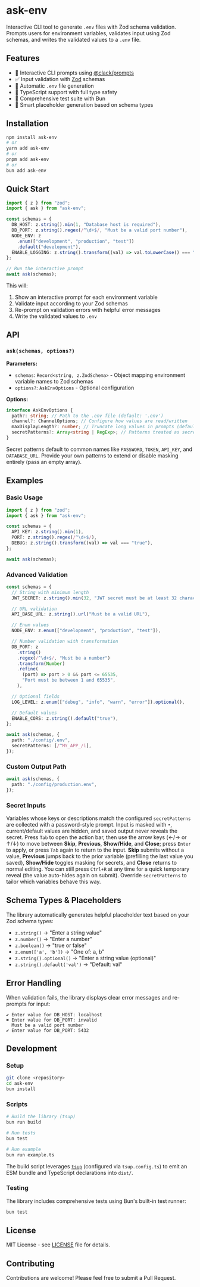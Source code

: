 # ask-env

Interactive CLI tool to generate `.env` files with Zod schema validation. Prompts users for environment variables, validates input using Zod schemas, and writes the validated values to a `.env` file.

## Features

- 🔧 Interactive CLI prompts using [@clack/prompts](https://github.com/natemoo-re/clack)
- ✅ Input validation with [Zod](https://github.com/colinhacks/zod) schemas
- 📁 Automatic `.env` file generation
- 🎯 TypeScript support with full type safety
- 🧪 Comprehensive test suite with Bun
- 🎨 Smart placeholder generation based on schema types

## Installation

```bash
npm install ask-env
# or
yarn add ask-env
# or
pnpm add ask-env
# or
bun add ask-env
```

## Quick Start

```typescript
import { z } from "zod";
import { ask } from "ask-env";

const schemas = {
  DB_HOST: z.string().min(1, "Database host is required"),
  DB_PORT: z.string().regex(/^\d+$/, "Must be a valid port number"),
  NODE_ENV: z
    .enum(["development", "production", "test"])
    .default("development"),
  ENABLE_LOGGING: z.string().transform((val) => val.toLowerCase() === "true"),
};

// Run the interactive prompt
await ask(schemas);
```

This will:

1. Show an interactive prompt for each environment variable
2. Validate input according to your Zod schemas
3. Re-prompt on validation errors with helpful error messages
4. Write the validated values to `.env`

## API

### `ask(schemas, options?)`

**Parameters:**

- `schemas`: `Record<string, z.ZodSchema>` - Object mapping environment variable names to Zod schemas
- `options?`: `AskEnvOptions` - Optional configuration

**Options:**

```typescript
interface AskEnvOptions {
  path?: string; // Path to the .env file (default: '.env')
  channel?: ChannelOptions; // Configure how values are read/written
  maxDisplayLength?: number; // Truncate long values in prompts (default: 40)
  secretPatterns?: Array<string | RegExp>; // Patterns treated as secrets and masked in prompts
}
```

Secret patterns default to common names like `PASSWORD`, `TOKEN`, `API_KEY`, and `DATABASE_URL`. Provide your own patterns to extend or disable masking entirely (pass an empty array).

## Examples

### Basic Usage

```typescript
import { z } from "zod";
import { ask } from "ask-env";

const schemas = {
  API_KEY: z.string().min(1),
  PORT: z.string().regex(/^\d+$/),
  DEBUG: z.string().transform((val) => val === "true"),
};

await ask(schemas);
```

### Advanced Validation

```typescript
const schemas = {
  // String with minimum length
  JWT_SECRET: z.string().min(32, "JWT secret must be at least 32 characters"),

  // URL validation
  API_BASE_URL: z.string().url("Must be a valid URL"),

  // Enum values
  NODE_ENV: z.enum(["development", "production", "test"]),

  // Number validation with transformation
  DB_PORT: z
    .string()
    .regex(/^\d+$/, "Must be a number")
    .transform(Number)
    .refine(
      (port) => port > 0 && port <= 65535,
      "Port must be between 1 and 65535",
    ),

  // Optional fields
  LOG_LEVEL: z.enum(["debug", "info", "warn", "error"]).optional(),

  // Default values
  ENABLE_CORS: z.string().default("true"),
};

await ask(schemas, {
  path: "./config/.env",
  secretPatterns: [/^MY_APP_/i],
});
```

### Custom Output Path

```typescript
await ask(schemas, {
  path: "./config/production.env",
});
```

### Secret Inputs

Variables whose keys or descriptions match the configured `secretPatterns` are collected with a password-style prompt. Input is masked with `•`, current/default values are hidden, and saved output never reveals the secret. Press `Tab` to open the action bar, then use the arrow keys (←/→ or ↑/↓) to move between **Skip**, **Previous**, **Show/Hide**, and **Close**; press `Enter` to apply, or press `Tab` again to return to the input. **Skip** submits without a value, **Previous** jumps back to the prior variable (prefilling the last value you saved), **Show/Hide** toggles masking for secrets, and **Close** returns to normal editing. You can still press `Ctrl+R` at any time for a quick temporary reveal (the value auto-hides again on submit). Override `secretPatterns` to tailor which variables behave this way.

## Schema Types & Placeholders

The library automatically generates helpful placeholder text based on your Zod schema types:

- `z.string()` → "Enter a string value"
- `z.number()` → "Enter a number"
- `z.boolean()` → "true or false"
- `z.enum(['a', 'b'])` → "One of: a, b"
- `z.string().optional()` → "Enter a string value (optional)"
- `z.string().default('val')` → "Default: val"

## Error Handling

When validation fails, the library displays clear error messages and re-prompts for input:

```text
✔ Enter value for DB_HOST: localhost
✖ Enter value for DB_PORT: invalid
  Must be a valid port number
✔ Enter value for DB_PORT: 5432
```

## Development

### Setup

```bash
git clone <repository>
cd ask-env
bun install
```

### Scripts

```bash
# Build the library (tsup)
bun run build

# Run tests
bun test

# Run example
bun run example.ts
```

The build script leverages [`tsup`](https://tsup.egoist.dev) (configured via `tsup.config.ts`) to emit an ESM bundle and TypeScript declarations into `dist/`.

### Testing

The library includes comprehensive tests using Bun's built-in test runner:

```bash
bun test
```

## License

MIT License - see [LICENSE](LICENSE) file for details.

## Contributing

Contributions are welcome! Please feel free to submit a Pull Request.
